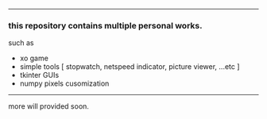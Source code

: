 
---
### this repository contains multiple personal works.
such as 
* xo game
* simple tools [ stopwatch, netspeed indicator, picture viewer,  ...etc ]
* tkinter GUIs
* numpy pixels cusomization

---

more will provided soon. 
